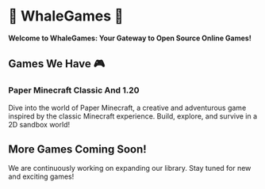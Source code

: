 # 🐋 WhaleGames 🐋

**Welcome to WhaleGames: Your Gateway to Open Source Online Games!**

## Games We Have 🎮

### **Paper Minecraft Classic And 1.20**
Dive into the world of Paper Minecraft, a creative and adventurous game inspired by the classic Minecraft experience. Build, explore, and survive in a 2D sandbox world!


## More Games Coming Soon!
We are continuously working on expanding our library. Stay tuned for new and exciting games!
